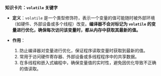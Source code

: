 **知识卡片：`volatile` 关键字**

- **定义**：`volatile` 是一个类型修饰符，表示一个变量的值可能随时被外部环境（如硬件、外部设备或多个线程）改变。**编译器不会对标记为 `volatile` 的变量进行优化，确保每次访问该变量时，都从内存中获取其最新的值。**

- **作用**：
  1. 防止编译器对变量进行优化，保证程序读取变量时获取到最新的值。
  2. 常用于访问硬件寄存器、外部设备或多线程程序中的共享数据。
  3. 在多线程和嵌入式编程中，确保变量值的实时性，避免因优化导致不正确的值读取。

